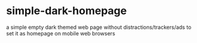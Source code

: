 # simple-dark-homepage
a simple empty dark themed web page without distractions/trackers/ads to set it as homepage on mobile web browsers
